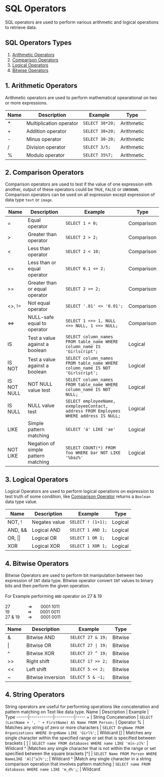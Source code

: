# SQL Operators

SQL operators are used to perform various arithmetic and logical operations to retrieve data.

## SQL Operators Types

1. [Arithmetic Operators](#1-arithmetic-operators)
2. [Comparison Operators](#2-comparison-operators)
3. [Logical Operators](#3-logical-operators)
4. [Bitwise Operators](#4-bitwise-operators)

## 1. Arithmetic Operators

Arithmetic operators are used to perform mathematical opearational on two or more expressions.

Name  | Description | Example | Type
------|------------|---------|------
\* | Multiplication operator | `SELECT 30*20;`| Arithmetic
\+ | Addition operator | `SELECT 30+20;`| Arithmetic
\- | Minus operator | `SELECT 30-20;` | Arithmetic
/ | Division operator | `SELECT 3/5;` | Arithmetic
% | Modulo operator | `SELECT 35%7;` | Arithmetic

## 2. Comparison Operators

Comparison operators are used to test if the value of one expression eith another, output of these operators could be `TRUE`, `FALSE` or `UNKNOWN`.
Comparison operators can be used on all expression except expression of data type  `text` or `image`.

Name  | Description | Example | Type
------|------------|---------|------
= | Equal operator| `SELECT 1 = 0;` | Comparison
\> | Greater than operator| `SELECT 2 > 2;` | Comparison
< |Less than operator| `SELECT 2 < 10;`| Comparison
<= | Less than or equal operator| `SELECT 0.1 <= 2;`| Comparison
\>= | Greater than or equal operator| `SELECT 2 >= 2;`| Comparison
<>, != | Not equal operator| `SELECT '.01' <> '0.01';`| Comparison
<=> | NULL-safe equal to operator|`SELECT 1 <=> 1, NULL <=> NULL, 1 <=> NULL;`| Comparison
IS | Test a value against a boolean| `SELECT column_names FROM table_name WHERE column_name IS 'Girlscript';` | Logical
IS NOT | Test a value against a boolean| `SELECT column_names FROM table_name WHERE column_name IS NOT 'Girlscript';` | Logical
IS NOT NULL | NOT NULL value test| `SELECT column_names FROM table_name WHERE column_name IS NOT NULL;` | Logical
IS NULL | NULL value test| `SELECT employeeName, exmployeeContact, address FROM Employees WHERE address IS NULL;` | Logical
LIKE | Simple pattern matching | `SELECT 'ä' LIKE 'ae'` | Logical
NOT LIKE | Negation of simple pattern matching | `SELECT COUNT(*) FROM foo WHERE bar NOT LIKE '%baz%'` | Logical


## 3. Logical Operators

Logical Operators are used to perform logical operations on expression to test truth of some condition, like [Comparison Operator](#2-comparison-operator) returns a `Boolean` data type value.

Name  | Description | Example | Type
------|------------|---------|------
NOT, ! | Negates value| `SELECT ! (1+1);`| Logical
AND, && | Logical AND| `SELECT 1 AND 1;` | Logical
OR, \|\| | Logical OR| `SELECT 1 OR 1;` | Logical
XOR | Logical XOR| `SELECT 1 XOR 1;` | Logical


## 4. Bitwise Operators

Bitwise Operators are used to perform bit manipulation between two expression of `INT` data type. Bitwise operator convert `INT` values to binary bits and then perform the given operation. <br> <br>
For Example performing `AND` operator on 27 & 19
<br> <br>
27 $~~~~~~~~~~~~~$ => $~~~~~$ 0001 1011 <br />
19 $~~~~~~~~~~~~~$ => $~~~~~$ 0001 0011 <br />
27 & 19 $~~~~~$ => $~~~~~$ 0001 0011 <br />

Name  | Description | Example | Type
------|------------|---------|------
&|Bitwise AND|`SELECT 27 & 19;` | Bitwise
\| | Bitwise OR| `SELECT 27 \| 19;` | Bitwise
^ | Bitwise XOR| `SELECT 27 ^ 19;` | Bitwise
\>> | Right shift|`SELECT 17 >> 2;` | Bitwise
<< | Left shift| `SELECT 5 << 2;` | Bitwise
~ | Bitwise inversion| `SELECT 5 & ~1;` | Bitwise

## 4. String Operators

String operators are useful for performing operations like concatenation and pattern matching on Text like data type.
Name  | Description | Example | Type
------|------------|----------|-----
\+ | String Concatenation | `SELECT (LastName + ', ' + FirstName) AS Name FROM Person;` | Operator
% | Matches any string of zero or more characters | `SELECT OrgName FROM Organizations WHERE OrgnName LIKE 'Girl%'`; | Wildcard
[] | Matches any single character within the specified range or set that is specified between brackets [ ] | `SELECT name FROM databases WHERE name LIKE 'm[n-z]%'` | Wildcard
^ |Matches any single character that is not within the range or set specified between the square brackets [^] | `SELECT Name FROM Person WHERE NameLIKE 'Al[^a]%';`; | Wildcard
^ |Match any single character in a string comparison operation that involves pattern matching | `SELECT name FROM databases WHERE name LIKE 'm_d%';`; | Wildcard
